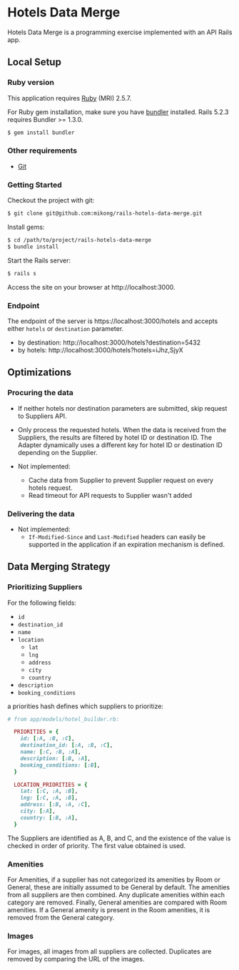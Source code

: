 # Hotels Data Merge

Hotels Data Merge is a programming exercise implemented with an API Rails app.

## Local Setup

### Ruby version

This application requires [Ruby][ruby] (MRI) 2.5.7.

For Ruby gem installation, make sure you have [bundler][bundler] installed.
Rails 5.2.3 requires Bundler >= 1.3.0.

```bash
$ gem install bundler
```

### Other requirements

* [Git][git]

### Getting Started

Checkout the project with git:

```bash
$ git clone git@github.com:mikong/rails-hotels-data-merge.git
```

Install gems:

```bash
$ cd /path/to/project/rails-hotels-data-merge
$ bundle install
```

Start the Rails server:

```bash
$ rails s
```

Access the site on your browser at http://localhost:3000.

### Endpoint

The endpoint of the server is https://localhost:3000/hotels and accepts either
`hotels` or `destination` parameter.

* by destination: http://localhost:3000/hotels?destination=5432
* by hotels: http://localhost:3000/hotels?hotels=iJhz,SjyX

## Optimizations

### Procuring the data

* If neither hotels nor destination parameters are submitted, skip request to
Suppliers API.
* Only process the requested hotels. When the data is received from the
Suppliers, the results are filtered by hotel ID or destination ID. The Adapter
dynamically uses a different key for hotel ID or destination ID depending on
the Supplier.

* Not implemented:
  * Cache data from Supplier to prevent Supplier request on every hotels
  request.
  * Read timeout for API requests to Supplier wasn't added

### Delivering the data

* Not implemented:
  * `If-Modified-Since` and `Last-Modified` headers can easily be supported in
  the application if an expiration mechanism is defined.

## Data Merging Strategy

### Prioritizing Suppliers

For the following fields:

* `id`
* `destination_id`
* `name`
* `location`
  * `lat`
  * `lng`
  * `address`
  * `city`
  * `country`
* `description`
* `booking_conditions`

a priorities hash defines which suppliers to prioritize:

```ruby
# from app/models/hotel_builder.rb:

  PRIORITIES = {
    id: [:A, :B, :C],
    destination_id: [:A, :B, :C],
    name: [:C, :B, :A],
    description: [:B, :A],
    booking_conditions: [:B],
  }

  LOCATION_PRIORITIES = {
    lat: [:C, :A, :B],
    lng: [:C, :A, :B],
    address: [:B, :A, :C],
    city: [:A],
    country: [:B, :A],
  }
```

The Suppliers are identified as A, B, and C, and the existence of the value is
checked in order of priority. The first value obtained is used.

### Amenities

For Amenities, if a supplier has not categorized its amenities by Room or
General, these are initially assumed to be General by default. The amenities
from all suppliers are then combined. Any duplicate amenities within each
category are removed. Finally, General amenities are compared with Room
amenities. If a General amenity is present in the Room amenities, it is removed
from the General category.

### Images

For images, all images from all suppliers are collected. Duplicates are removed
by comparing the URL of the images.

[ruby]: https://www.ruby-lang.org/en/documentation/installation/
[bundler]: http://bundler.io
[git]: https://git-scm.com/
